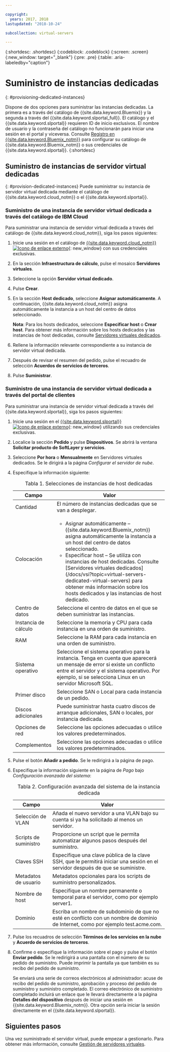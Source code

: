 ```yaml
---

copyright:
  years: 2017, 2018
lastupdated: "2018-10-24"

subcollection: virtual-servers

---
```


{:shortdesc: .shortdesc}
{:codeblock: .codeblock}
{:screen: .screen}
{:new_window: target="_blank"}
{:pre: .pre}
{:table: .aria-labeledby="caption"}


# Suministro de instancias dedicadas
{: #provisioning-dedicated-instances}

Dispone de dos opciones para suministrar las instancias dedicadas. La primera es a través del catálogo de {{site.data.keyword.Bluemix}} y la segunda a través del {{site.data.keyword.slportal_full}}. El catálogo y el {{site.data.keyword.slportal}} requieren ID de inicio exclusivos. El nombre de usuario y la contraseña del catálogo no funcionarán para iniciar una sesión en el portal y viceversa. Consulte [Registro en {{site.data.keyword.Bluemix_notm}}](/docs/account?topic=account-signup#signup) para configurar su catálogo de {{site.data.keyword.Bluemix_notm}} o sus credenciales de {{site.data.keyword.slportal}}.
{:shortdesc}

## Suministro de instancias de servidor virtual dedicadas
{: #provision-dedicated-instances}
Puede suministrar su instancia de servidor virtual dedicada mediante el catálogo de {{site.data.keyword.cloud_notm}} o el {{site.data.keyword.slportal}}.

### Suministro de una instancia de servidor virtual dedicada a través del catálogo de IBM Cloud
Para suministrar una instancia de servidor virtual dedicada a través del catálogo de {{site.data.keyword.cloud_notm}}, siga los pasos siguientes:

  1. Inicie una sesión en el catálogo de [{{site.data.keyword.cloud_notm}} ![Icono de enlace externo](../icons/launch-glyph.svg "Icono de enlace externo")](https://console.bluemix.net/catalog/){: new_window} con sus credenciales exclusivas.
  2. En la sección **Infraestructura de cálculo**, pulse el mosaico **Servidores virtuales**.
  3. Seleccione la opción **Servidor virtual dedicado**.
  4. Pulse **Crear**.
  5. En la sección **Host dedicado**, seleccione **Asignar automáticamente**. A continuación, {{site.data.keyword.cloud_notm}} asigna automáticamente la instancia a un host del centro de datos seleccionado.

     **Nota**: Para los hosts dedicados, seleccione **Especificar host** o **Crear host**. Para obtener más información sobre los hosts dedicados y las instancias de host dedicadas, consulte [Servidores virtuales dedicados](/docs/vsi?topic=virtual-servers-dedicated-virtual-servers).

  5. Rellene la información relevante correspondiente a su instancia de servidor virtual dedicada.
  6. Después de revisar el resumen del pedido, pulse el recuadro de selección **Acuerdos de servicios de terceros**.
  7. Pulse **Suministrar**.

### Suministro de una instancia de servidor virtual dedicada a través del portal de clientes
Para suministrar una instancia de servidor virtual dedicada a través del {{site.data.keyword.slportal}}, siga los pasos siguientes:

1. Inicie una sesión en el [{{site.data.keyword.slportal}} ![Icono de enlace externo](../icons/launch-glyph.svg "Icono de enlace externo")](https://control.softlayer.com/){: new_window} utilizando sus credenciales exclusivas.
2. Localice la sección **Pedido** y pulse **Dispositivos**. Se abrirá la ventana **Solicitar producto de SoftLayer y servicios**.
3.  Seleccione **Por hora** o **Mensualmente** en Servidores virtuales dedicados. Se le dirigirá a la página *Configurar el servidor de nube*.

4.	Especifique la información siguiente:

    <table>
    <CAPTION>Tabla 1. Selecciones de instancias de host dedicadas</CAPTION>
    <THEAD>
    <TR>
    <th>Campo</th>
    <th>Valor</th>
    </TR>
    </THEAD>
    <TBODY>
    <tr>
    <td>Cantidad</td>
    <td>El número de instancias dedicadas que se van a desplegar.</td>
    </tr>
    <tr>
    <td>Colocación</td>
    <td>
    <ul>
    <li>Asignar automáticamente – {{site.data.keyword.Bluemix_notm}} asigna automáticamente la instancia a un host del centro de datos seleccionado.</li>
    <li>Especificar host – Se utiliza con instancias de host dedicadas. Consulte [Servidores virtuales dedicados](/docs/vsi?topic=virtual-servers-dedicated-virtual-servers) para obtener más información sobre los hosts dedicados y las instancias de host dedicado.</li>
    </ul>
    </td>
    </tr>
    <tr>
    <td>Centro de datos</td>
    <td>Seleccione el centro de datos en el que se deben suministrar las instancias.</td>
    </tr>
    <tr>
    <td>Instancia de cálculo</td>
    <td> Seleccione la memoria y CPU para cada instancia en una orden de suministro.</td>
    </tr>
    <tr>
    <td>RAM</td>
    <td> Seleccione la RAM para cada instancia en una orden de suministro.</td>
    </tr>
    <tr>
    <td>Sistema operativo</td>
    <td>Seleccione el sistema operativo para la instancia. Tenga en cuenta que aparecerá un mensaje de error si existe un conflicto entre el servidor y el sistema operativo. Por ejemplo, si se selecciona Linux en un servidor Microsoft SQL.</td>
    </tr>
    <tr>
    <td>Primer disco</td>
    <td>Seleccione SAN o Local para cada instancia de un pedido.</td>
    </tr>
    <tr>
    <td>Discos adicionales</td>
    <td>Puede suministrar hasta cuatro discos de arranque adicionales, SAN o locales, por instancia dedicada.</td>
    </tr>
    <td>Opciones de red</td>
    <td> Seleccione las opciones adecuadas o utilice los valores predeterminados.</td>
    </tr>
    <tr>
    <td>Complementos</td>
    <td> Seleccione las opciones adecuadas o utilice los valores predeterminados.</td>
    </tr>
    <tr>
    </TBODY>
    </table>

5.	Pulse el botón **Añadir a pedido**. Se le redirigirá a la página de pago.
6.  Especifique la información siguiente en la página de *Pago* bajo *Configuración avanzada del sistema*:

    <table>
    <CAPTION>Tabla 2. Configuración avanzada del sistema de la instancia dedicada</CAPTION>
    <THEAD>
    <TR>
    <th>Campo</th>
    <th>Valor</th>
    </TR>
    </THEAD>
    <TBODY>
    <tr>
    <td>Selección de VLAN</td>
    <td>Añada el nuevo servidor a una VLAN bajo su cuenta si ya ha solicitado al menos un servidor.</td>
    </tr>
    <tr>
    <td>Scripts de suministro</td>
    <td>Proporcione un script que le permita automatizar algunos pasos después del suministro.</td>
    </tr>
    <tr>
    <td>Claves SSH</td>
    <td>Especifique una clave pública de la clave SSH, que le permitirá iniciar una sesión en el servidor después de que se suministre.</td>
    </tr>
    <tr>
    <td>Metadatos de usuario</td>
    <td>Metadatos opcionales para los scripts de suministro personalizados.</td>
    </tr>
    <tr>
    <td>Nombre de host</td>
    <td>Especifique un nombre permanente o temporal para el servidor, como por ejemplo server1.</td>
    </tr>
    <tr>
    <td>Dominio</td>
    <td>Escriba un nombre de subdominio de que no esté en conflicto con un nombre de dominio de Internet, como por ejemplo test.acme.com.</td>
    </tr>
    </TBODY>
    </table>

7.  Pulse los recuadros de selección **Términos de los servicios en la nube** y **Acuerdo de servicios de terceros**.
8. Confirme o especifique la información sobre el pago y pulse el botón **Enviar pedido**. Se le redirigirá a una pantalla con el número de su pedido de suministro. Puede imprimir la pantalla ya que también es su recibo del pedido de suministro.

    Se enviará una serie de correos electrónicos al administrador: acuse de recibo del pedido de suministro, aprobación y proceso del pedido de suministro y suministro completado. El correo electrónico de suministro completado incluirá un enlace que le llevará directamente a la página **Detalles del dispositivo** después de iniciar una sesión en {{site.data.keyword.Bluemix_notm}}. Otra opción sería iniciar la sesión directamente en el {{site.data.keyword.slportal}}.

## Siguientes pasos
Una vez suministrado el servidor virtual, puede empezar a gestionarlo. Para obtener más información, consulte [Gestión de servidores virtuales](/docs/vsi?topic=virtual-servers-managing-virtual-servers).
